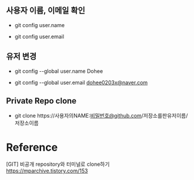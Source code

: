 ## 사용자 이름, 이메일 확인

- git config user.name

- git config user.email

## 유저 변경

- git config --global user.name Dohee

- git config --global user.email dohee0203x@naver.com

## Private Repo clone

- git clone https://사용자의NAME:비밀번호@github.com/저장소를판유저이름/저장소이름 

# Reference

[GIT] 비공개 repository와 터미널로 clone하기 https://mparchive.tistory.com/153


